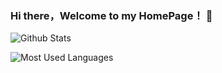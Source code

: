 ### Hi there，Welcome to my HomePage！ 👋

<!--
**MonsterTTL/MonsterTTL** is a ✨ _special_ ✨ repository because its `README.md` (this file) appears on your GitHub profile.
   I'm an Android Developer.
-->

![Github Stats](https://github-readme-stats.vercel.app/api?username=MonsterTTL&show_icons=true&theme=dark&count_private=true)

![Most Used Languages](https://github-readme-stats.vercel.app/api/top-langs/?username=coderfix-lab&theme=dark&layout=compact)
